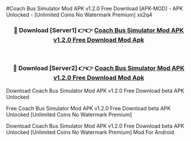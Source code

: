 #Coach Bus Simulator Mod APK v1.2.0 Free Download [APK-MOD] - APK Unlocked - [Unlimited Coins No Watermark Premium] xs2q4



<div align="center">

<h3>🔴 Download [Server1] 👉👉 <a href="https://momento.my/?title=Coach_Bus_Simulator_Mod_APK_v1.2.0_Free_Download">Coach Bus Simulator Mod APK v1.2.0 Free Download Mod Apk</a></h3><br>

<h3>🔴 Download [Server2] 👉👉 <a href="https://momento.my/?title=Coach_Bus_Simulator_Mod_APK_v1.2.0_Free_Download">Coach Bus Simulator Mod APK v1.2.0 Free Download Mod Apk</a></h3>
</div>



Download Coach Bus Simulator Mod APK v1.2.0 Free Download beta APK Unlocked

Free Coach Bus Simulator Mod APK v1.2.0 Free Download beta APK Unlocked [Unlimited Coins No Watermark Premium]

Download Coach Bus Simulator Mod APK v1.2.0 Free Download beta APK Unlocked [Unlimited Coins No Watermark Premium] Mod For Android
